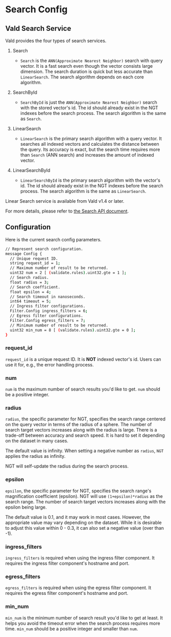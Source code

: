 # Search Config

## Vald Search Service

<!-- Describe vald search service: search, searchbyid, linearsearch, lineasearchbyid ... -->

Vald provides the four types of search services.

1. Search

   - `Search` is the `ANN(Approximate Nearest Neighbor)` search with query vector.
     It is a fast search even though the vector consists large dimension.
     The search duration is quick but less accurate than `LinearSearch`.
     The search algorithm depends on each core algorithm.

1. SearchById

   - `SearchById` is just the `ANN(Approximate Nearest Neighbor)` search with the stored vector's id.
     The id should already exist in the NGT indexes before the search process.
     The search algorithm is the same as `Search`.

1. LinearSearch

   - `LinearSearch` is the primary search algorithm with a query vector.
     It searches all indexed vectors and calculates the distance between the query.
     Its accuracy is exact, but the search time requires more than `Search` (ANN search) and increases the amount of indexed vector.

1. LinearSearchById
   - `LinearSearchById` is the primary search algorithm with the vector's id.
     The id should already exist in the NGT indexes before the search process.
     The search algorithm is the same as `LinearSearch`.

<div class="notice">
Linear Search service is available from Vald v1.4 or later.
</div>

For more details, please refer to [the Search API document](../api/search.md).

## Configuration

<!-- Describe Search parameters: ../../apis/proto/v1/payload -->
<!-- TODO: divide search configuration for each agent algorithm -->

Here is the current search config parameters.

```bash
// Represent search configuration.
message Config {
  // Unique request ID.
  string request_id = 1;
  // Maximum number of result to be returned.
  uint32 num = 2 [ (validate.rules).uint32.gte = 1 ];
  // Search radius.
  float radius = 3;
  // Search coefficient.
  float epsilon = 4;
  // Search timeout in nanoseconds.
  int64 timeout = 5;
  // Ingress filter configurations.
  Filter.Config ingress_filters = 6;
  // Egress filter configurations.
  Filter.Config egress_filters = 7;
  // Minimum number of result to be returned.
  uint32 min_num = 8 [ (validate.rules).uint32.gte = 0 ];
}
```

### request_id

`request_id` is a unique request ID.
It is **NOT** indexed vector's id.
Users can use it for, e.g., the error handling process.

### num

`num` is the maximum number of search results you'd like to get.
`num` should be a positive integer.

### radius

`radius`, the specific parameter for NGT, specifies the search range centered on the query vector in terms of the radius of a sphere.
The number of search target vectors increases along with the radius is large.
There is a trade-off between accuracy and search speed.
It is hard to set it depending on the dataset in many cases.

The default value is infinity.
When setting a negative number as `radius`, `NGT` applies the radius as infinity.

<div class="notice">
NGT will self-update the radius during the search process.
</div>

### epsilon

`epsilon`, the specific parameter for NGT, specifies the search range's magnification coefficient (epsilon).
NGT will use `(1+epsilon)*radius` as the search range.
The number of search target vectors increases along with the epsilon being large.

The default value is 0.1, and it may work in most cases.
However, the appropriate value may vary depending on the dataset.
While it is desirable to adjust this value within 0 - 0.3, it can also set a negative value (over than -1).

### ingress_filters

`ingress_filters` is required when using the ingress filter component.
It requires the ingress filter component's hostname and port.

### egress_filters

`egress_filters` is required when using the egress filter component.
It requires the egress filter component's hostname and port.

### min_num

`min_num` is the minimum number of search result you'd like to get at least.
It helps you avoid the timeout error when the search process requires more time.
`min_num` should be a positive integer and smaller than `num`.
